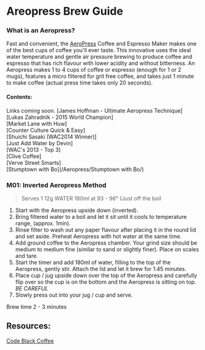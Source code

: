 # Areopress Brew Guide

### What is an Aeropress?

Fast and convenient, the [AeroPress](https://codeblackcoffee.com.au/products/aeropress) Coffee and Espresso Maker makes one of the best cups of coffee you'll ever taste. This innovative uses the ideal water temperature and gentle air pressure brewing to produce coffee and espresso that has rich flavour with lower acidity and without bitterness. An Aeropress makes 1 to 4 cups of coffee or espresso (enough for 1 or 2 mugs), features a micro filtered for grit free coffee, and takes just 1 minute to make coffee (actual press time takes only 20 seconds).

#### Contents:


Links coming soon.
[James Hoffman - Ultimate Aeropress Technique] <br>
[Lukas Zahradnik - 2015 World Champion] <br>
[Market Lane with Huw] <br>
[Counter Culture Quick & Easy] <br>
[Shuichi Sasaki (WAC2014 Winner)]<br>
[Just Add Water by Devin]<br>
[WAC's 2013 - Top 3] <br>
[Clive Coffee] <br>
[Verve Street Smarts] <br>
[Stumptown with Bo](/Aeropress/Stumptown with Bo/) <br>

### M01: Inverted Aeropress Method

> Serves 1 12g  WATER 180ml at 93 - 96° (Just off the boil 

1. Start with the Aeropress upside down (inverted). 
2. Bring filtered water to a boil and let it sit until it cools to temperature range, (approx. 1min). 
3. Rinse filter to wash out any paper flavour after placing it in the round lid and set aside. Preheat Aeropress with hot water at the same time. 
4. Add ground coffee to the Aeropress chamber. Your grind size should be medium to medium fine (similar to sand or slightly finer). Place on scales and tare. 
5. Start the timer and add 180ml of water, filling to the top of the Aeropress, gently stir. Attach the lid and let it brew for 1:45 minutes. 
6. Place cup / jug upside down over the top of the Aeropress and carefully flip over so the cup is on the bottom and the Aeropress is sitting on top. *BE CAREFUL* 
7. Slowly press out into your jug / cup and serve.

Brew time 2 - 3 minutes


## Resources:
[Code Black Coffee](https://www.codeblackcoffee.com.au)
